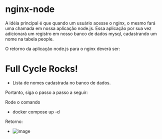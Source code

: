 # nginx-node
A idéia principal é que quando um usuário acesse o nginx, o mesmo fará uma chamada em nossa aplicação node.js. Essa aplicação por sua vez adicionará um registro em nosso banco de dados mysql, cadastrando um nome na tabela people.

O retorno da aplicação node.js para o nginx deverá ser:

<h1>Full Cycle Rocks!</h1>

- Lista de nomes cadastrada no banco de dados.



Portanto, siga o passo a passo a seguir: 

Rode o comando

- docker compose up -d

Retorno:
- ![image](https://user-images.githubusercontent.com/58008549/211970193-52b810c7-9dab-400d-9df0-0682b68d4260.png)
